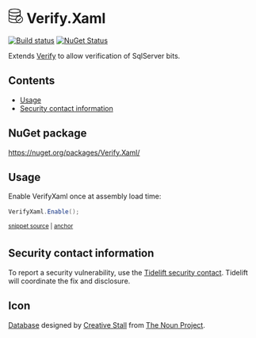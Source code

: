 <!--
GENERATED FILE - DO NOT EDIT
This file was generated by [MarkdownSnippets](https://github.com/SimonCropp/MarkdownSnippets).
Source File: /readme.source.md
To change this file edit the source file and then run MarkdownSnippets.
-->

# <img src="/src/icon.png" height="30px"> Verify.Xaml

[![Build status](https://ci.appveyor.com/api/projects/status/enh6mjugcbmoun0e?svg=true)](https://ci.appveyor.com/project/SimonCropp/verify-xaml)
[![NuGet Status](https://img.shields.io/nuget/v/Verify.Xaml.svg)](https://www.nuget.org/packages/Verify.Xaml/)

Extends [Verify](https://github.com/SimonCropp/Verify) to allow verification of SqlServer bits.


<!-- toc -->
## Contents

  * [Usage](#usage)
  * [Security contact information](#security-contact-information)<!-- endtoc -->


## NuGet package

https://nuget.org/packages/Verify.Xaml/


## Usage

Enable VerifyXaml once at assembly load time:

<!-- snippet: Enable -->
<a id='snippet-enable'/></a>
```cs
VerifyXaml.Enable();
```
<sup><a href='/src/Tests/GlobalSetup.cs#L9-L11' title='File snippet `enable` was extracted from'>snippet source</a> | <a href='#snippet-enable' title='Navigate to start of snippet `enable`'>anchor</a></sup>
<!-- endsnippet -->


## Security contact information

To report a security vulnerability, use the [Tidelift security contact](https://tidelift.com/security). Tidelift will coordinate the fix and disclosure.


## Icon

[Database](https://thenounproject.com/term/database/310841/) designed by [Creative Stall](https://thenounproject.com/creativestall/) from [The Noun Project](https://thenounproject.com/creativepriyanka).
